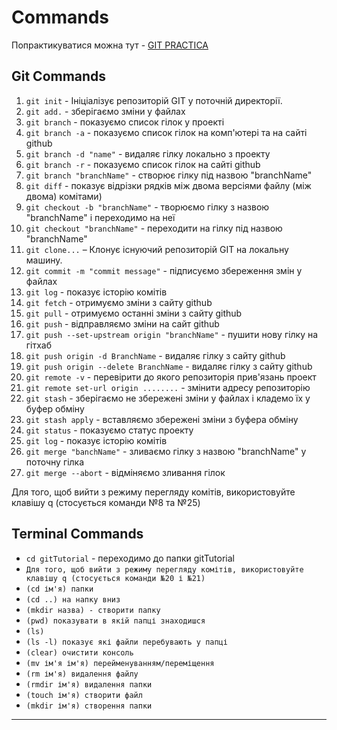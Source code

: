 # Commands

Попрактикуватися можна тут -
[GIT PRACTICA](https://learngitbranching.js.org/?locale=uk)

## Git Commands

1. `git init` - Ініціалізує репозиторій GIT у поточній директорії.
1. `git add.` - зберігаємо зміни у файлах
1. `git branch` - показуємо список гілок у проекті
1. `git branch -a` - показуємо список гілок на комп'ютері та на сайті github
1. `git branch -d "name"` - видаляє гілку локально з проекту
1. `git branch -r` - показуємо список гілок на сайті github
1. `git branch "branchName"` - створює гілку під назвою "branchName"
1. `git diff` - показує відрізки рядків між двома версіями файлу (між двома)
   комітами)
1. `git checkout -b "branchName"` - творюємо гілку з назвою "branchName" і
   переходимо на неї
1. `git checkout "branchName"` - переходити на гілку під назвою "branchName"
1. `git clone...` – Клонує існуючий репозиторій GIT на локальну машину.
1. `git commit -m "commit message"` - підписуємо збереження змін у файлах
1. `git log` - показує історію комітів
1. `git fetch` - отримуємо зміни з сайту github
1. `git pull` - отримуємо останні зміни з сайту github
1. `git push` - відправляємо зміни на сайт github
1. `git push --set-upstream origin "branchName"` - пушити нову гілку на гітхаб
1. `git push origin -d BranchName` - видаляє гілку з сайту github
1. `git push origin --delete BranchName` - видаляє гілку з сайту github
1. `git remote -v` - перевірити до якого репозиторія прив'язань проект
1. `git remote set-url origin ........` - змінити адресу репозиторію
1. `git stash` - зберігаємо не збережені зміни у файлах і кладемо їх у буфер
   обміну
1. `git stash apply` - вставляємо збережені зміни з буфера обміну
1. `git status` - показуємо статус проекту
1. `git log` - показує історію комітів
1. `git merge "banchName"` - зливаємо гілку з назвою "branchName" у поточну
   гілка
1. `git merge --abort` - відміняємо зливання гілок

Для того, щоб вийти з режиму перегляду комітів, використовуйте клавішу q
(стосується команди №8 та №25)

## Terminal Commands

- `cd gitTutorial` - переходимо до папки gitTutorial
- `Для того, щоб вийти з режиму перегляду комітів, використовуйте клавішу q (стосується команди №20 і №21)`
- `(cd ім'я) папки`
- `(cd ..) на напку вниз`
- `(mkdir назва) - створити папку`
- `(pwd) показувати в якій папці знаходишся`
- `(ls)`
- `(ls -l) показує які файли перебувають у папці`
- `(clear) очистити консоль`
- `(mv ім'я ім'я) перейменуванням/переміщення`
- `(rm ім'я) видалення файлу`
- `(rmdir ім'я) видалення папки`
- `(touch ім'я) створити файл`
- `(mkdir ім'я) створення папки`

---
